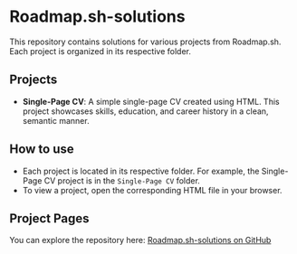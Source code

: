 # Roadmap.sh-solutions

This repository contains solutions for various projects from Roadmap.sh. Each project is organized in its respective folder.

## Projects
- **Single-Page CV**: A simple single-page CV created using HTML. This project showcases skills, education, and career history in a clean, semantic manner.

## How to use
- Each project is located in its respective folder. For example, the Single-Page CV project is in the `Single-Page CV` folder.
- To view a project, open the corresponding HTML file in your browser.

## Project Pages
You can explore the repository here: [Roadmap.sh-solutions on GitHub](https://github.com/siyuancc-code/Roadmap.sh-solutions)